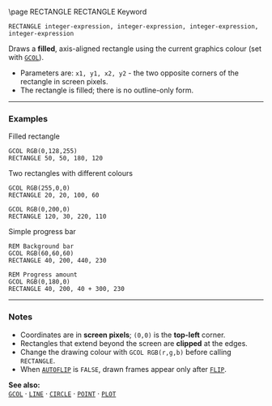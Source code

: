 \page RECTANGLE RECTANGLE Keyword
```basic
RECTANGLE integer-expression, integer-expression, integer-expression, integer-expression
```

Draws a **filled**, axis-aligned rectangle using the current graphics colour (set with [`GCOL`](https://github.com/brainboxdotcc/retro-rocket/wiki/GCOL)).

- Parameters are: `x1, y1, x2, y2` - the two opposite corners of the rectangle in screen pixels.
- The rectangle is filled; there is no outline-only form.

---

### Examples

Filled rectangle
```basic
GCOL RGB(0,128,255)
RECTANGLE 50, 50, 180, 120
```

Two rectangles with different colours
```basic
GCOL RGB(255,0,0)
RECTANGLE 20, 20, 100, 60

GCOL RGB(0,200,0)
RECTANGLE 120, 30, 220, 110
```

Simple progress bar
```basic
REM Background bar
GCOL RGB(60,60,60)
RECTANGLE 40, 200, 440, 230

REM Progress amount
GCOL RGB(0,180,0)
RECTANGLE 40, 200, 40 + 300, 230
```

---

### Notes
- Coordinates are in **screen pixels**; `(0,0)` is the **top-left** corner.
- Rectangles that extend beyond the screen are **clipped** at the edges.
- Change the drawing colour with `GCOL RGB(r,g,b)` before calling `RECTANGLE`.
- When [`AUTOFLIP`](https://github.com/brainboxdotcc/retro-rocket/wiki/AUTOFLIP) is `FALSE`, drawn frames appear only after [`FLIP`](https://github.com/brainboxdotcc/retro-rocket/wiki/FLIP).

**See also:**  
[`GCOL`](https://github.com/brainboxdotcc/retro-rocket/wiki/GCOL) ·
[`LINE`](https://github.com/brainboxdotcc/retro-rocket/wiki/LINE) ·
[`CIRCLE`](https://github.com/brainboxdotcc/retro-rocket/wiki/CIRCLE) ·
[`POINT`](https://github.com/brainboxdotcc/retro-rocket/wiki/POINT) ·
[`PLOT`](https://github.com/brainboxdotcc/retro-rocket/wiki/PLOT)
